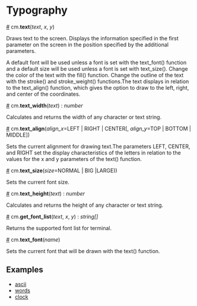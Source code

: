# Typography

<a name="text" href="#text">#</a> cm.**text**(*text*, *x*, *y*)

Draws text to the screen. Displays the information specified in the first parameter on the screen in the position specified by the additional parameters.

A default font will be used unless a font is set with the text_font() function and a default size will be used unless a font is set with text_size(). Change the color of the text with the fill() function. Change the outline of the text with the stroke() and stroke_weight() functions.The text displays in relation to the text_align() function, which gives the option to draw to the left, right, and center of the coordinates.

<a name="text_width" href="#text_width">#</a> cm.**text_width**(*text*) : *number*

Calculates and returns the width of any character or text string.

<a name="text_align" href="#text_align">#</a> cm.**text_align**(*align_x*=LEFT | RIGHT | CENTER[, *align_y*=TOP | BOTTOM | MIDDLE])

Sets the current alignment for drawing text.The parameters LEFT, CENTER, and RIGHT set the display characteristics of the letters in relation to the values for the x and y parameters of the text() function.

<a name="text_size" href="#text_size">#</a> cm.**text_size**(*size*=NORMAL | BIG |LARGE))

Sets the current font size.

<a name="text_height" href="#text_height">#</a> cm.**text_height**(*text*) : *number*

Calculates and returns the height of any character or text string.

<a name="get_font_list" href="#get_font_list">#</a> cm.**get_font_list**(*text*, *x*, *y*) : *string[]*

Returns the supported font list for terminal.

<a name="text_font" href="#text_font">#</a> cm.**text_font**(*name*)

Sets the current font that will be drawn with the text() function.

## Examples

- [ascii](https://github.com/charming-art/charming/blob/master/tests/test_typography_ascii.py)
- [words](https://github.com/charming-art/charming/blob/master/tests/test_typography_words.py)
- [clock](https://github.com/charming-art/charming/blob/master/tests/test_time.py)